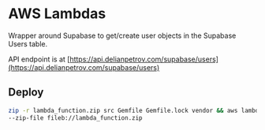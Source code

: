 # AWS Lambdas

Wrapper around Supabase to get/create user objects in the Supabase Users table.

API endpoint is at [https://api.delianpetrov.com/supabase/users](https://api.delianpetrov.com/supabase/users)

## Deploy

```sh
zip -r lambda_function.zip src Gemfile Gemfile.lock vendor && aws lambda update-function-code --function-name supabase \
--zip-file fileb://lambda_function.zip
```
